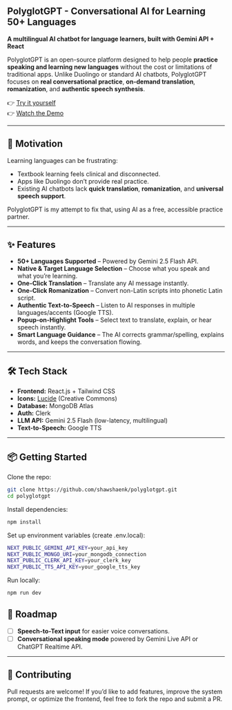 ## PolyglotGPT - Conversational AI for Learning 50+ Languages
**A multilingual AI chatbot for language learners, built with Gemini API + React**  

PolyglotGPT is an open-source platform designed to help people **practice speaking and learning new languages** without the cost or limitations of traditional apps. Unlike Duolingo or standard AI chatbots, PolyglotGPT focuses on **real conversational practice**, **on-demand translation**, **romanization**, and **authentic speech synthesis**. 

👉 [Try it yourself](https://polyglotgpt.com)  
👉 [Watch the Demo](https://www.loom.com/share/fe7c88ef0cd24bcabd40f41c09e11e36?sid=4ef5308a-fb07-47e0-961f-ed62e7e69d1d)  

---

## 🚀 Motivation  
Learning languages can be frustrating:  
- Textbook learning feels clinical and disconnected.  
- Apps like Duolingo don’t provide real practice.  
- Existing AI chatbots lack **quick translation**, **romanization**, and **universal speech support**.  

PolyglotGPT is my attempt to fix that, using AI as a free, accessible practice partner.  

---

## ✨ Features  
- **50+ Languages Supported** – Powered by Gemini 2.5 Flash API.  
- **Native & Target Language Selection** – Choose what you speak and what you’re learning.  
- **One-Click Translation** – Translate any AI message instantly.  
- **One-Click Romanization** – Convert non-Latin scripts into phonetic Latin script.  
- **Authentic Text-to-Speech** – Listen to AI responses in multiple languages/accents (Google TTS).  
- **Popup-on-Highlight Tools** – Select text to translate, explain, or hear speech instantly.  
- **Smart Language Guidance** – The AI corrects grammar/spelling, explains words, and keeps the conversation flowing.  

---

## 🛠️ Tech Stack  
- **Frontend:** React.js + Tailwind CSS  
- **Icons:** [Lucide](https://lucide.dev/) (Creative Commons)  
- **Database:** MongoDB Atlas  
- **Auth:** Clerk  
- **LLM API:** Gemini 2.5 Flash (low-latency, multilingual)  
- **Text-to-Speech:** Google TTS  

---

## 📦 Getting Started  

Clone the repo:  
```bash
git clone https://github.com/shawshaenk/polyglotgpt.git
cd polyglotgpt
```

Install dependencies:
```bash
npm install
```

Set up environment variables (create .env.local):
```bash
NEXT_PUBLIC_GEMINI_API_KEY=your_api_key
NEXT_PUBLIC_MONGO_URI=your_mongodb_connection
NEXT_PUBLIC_CLERK_API_KEY=your_clerk_key
NEXT_PUBLIC_TTS_API_KEY=your_google_tts_key
```

Run locally:
```bash
npm run dev
```

## 🔮 Roadmap  
- [ ] **Speech-to-Text input** for easier voice conversations.  
- [ ] **Conversational speaking mode** powered by Gemini Live API or ChatGPT Realtime API.  

---

## 🤝 Contributing  
Pull requests are welcome! If you’d like to add features, improve the system prompt, or optimize the frontend, feel free to fork the repo and submit a PR.  
